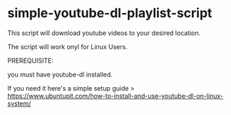 # simple-youtube-dl-playlist-script
This script will download youtube videos to your desired location.

The script will work onyl for Linux Users. 

PREREQUISITE:

you must have youtube-dl installed.

If you need it here's a simple setup guide > https://www.ubuntupit.com/how-to-install-and-use-youtube-dl-on-linux-system/
